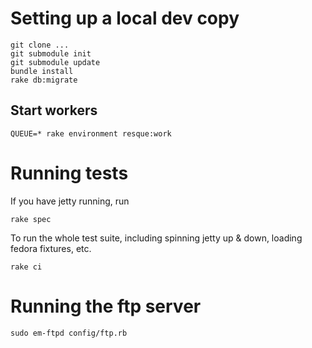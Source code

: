 # Setting up a local dev copy

```
git clone ...
git submodule init
git submodule update
bundle install
rake db:migrate
```

## Start workers
```
QUEUE=* rake environment resque:work
```

# Running tests


If you have jetty running, run 

```
rake spec
```

To run the whole test suite, including spinning jetty up & down, loading fedora fixtures, etc. 
```
rake ci
```

# Running the ftp server

```
sudo em-ftpd config/ftp.rb
```

